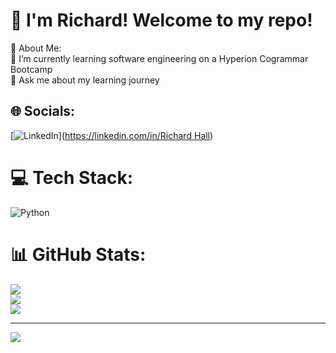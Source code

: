 # :wave: I'm Richard! Welcome to my repo!
💫 About Me:<br>
🌱 I’m currently learning software engineering on a Hyperion Cogrammar Bootcamp<br>💬 Ask me about my learning journey<br>


## 🌐 Socials:
[![LinkedIn](https://img.shields.io/badge/LinkedIn-%230077B5.svg?logo=linkedin&logoColor=white)]([https://linkedin.com/in/Richard Hall](https://www.linkedin.com/in/richard-hall-4a53a0a7/)) 

# 💻 Tech Stack:
![Python](https://img.shields.io/badge/python-3670A0?style=for-the-badge&logo=python&logoColor=ffdd54)
# 📊 GitHub Stats:
![](https://github-readme-stats.vercel.app/api?username=rhall1993&theme=dark&hide_border=false&include_all_commits=true&count_private=false)<br/>
![](https://github-readme-streak-stats.herokuapp.com/?user=rhall1993&theme=dark&hide_border=false)<br/>
![](https://github-readme-stats.vercel.app/api/top-langs/?username=rhall1993&theme=dark&hide_border=false&include_all_commits=true&count_private=false&layout=compact)

---
[![](https://visitcount.itsvg.in/api?id=rhall1993&icon=0&color=0)](https://visitcount.itsvg.in)

<!-- Proudly created with GPRM ( https://gprm.itsvg.in ) -->
